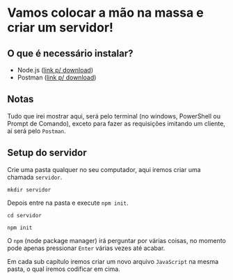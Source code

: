 # Vamos colocar a mão na massa e criar um servidor!

## O que é necessário instalar?

- Node.js ([link p/ download](https://nodejs.org/en/))
- Postman ([link p/ download](https://www.getpostman.com/downloads/))

## Notas

Tudo que irei mostrar aqui, será pelo terminal (no windows, PowerShell ou Prompt de Comando), exceto para fazer as requisições imitando um cliente, aí será pelo `Postman`.

## Setup do servidor

Crie uma pasta qualquer no seu computador, aqui iremos criar uma chamada `servidor`.

```shell
mkdir servidor
```

Depois entre na pasta e execute `npm init`.

```shell
cd servidor

npm init
```

O `npm` (node package manager) irá perguntar por várias coisas, no momento pode apenas pressionar `Enter` várias vezes até acabar.

Em cada sub capítulo iremos criar um novo arquivo `JavaScript` na mesma pasta, o qual iremos codificar em cima.
